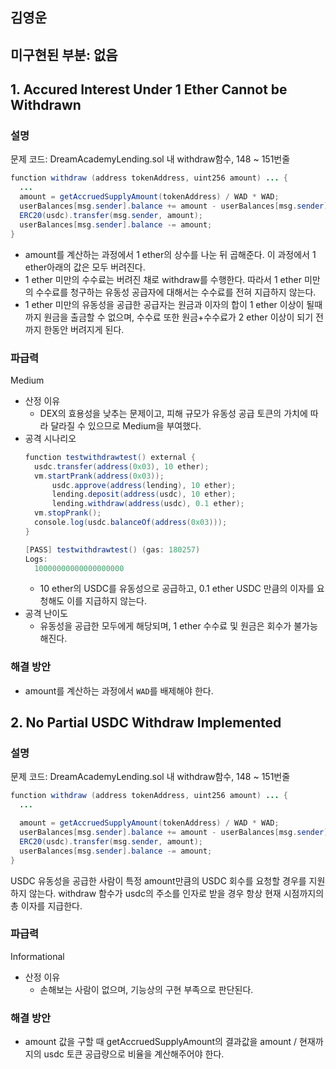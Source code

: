 ## 김영운

## 미구현된 부분: 없음

## 1. Accured Interest Under 1 Ether Cannot be Withdrawn

### 설명

문제 코드: DreamAcademyLending.sol 내 withdraw함수, 148 ~ 151번줄

```java
function withdraw (address tokenAddress, uint256 amount) ... {
  ...
  amount = getAccruedSupplyAmount(tokenAddress) / WAD * WAD;
  userBalances[msg.sender].balance += amount - userBalances[msg.sender].balance;
  ERC20(usdc).transfer(msg.sender, amount);
  userBalances[msg.sender].balance -= amount;
}
```

-   amount를 계산하는 과정에서 1 ether의 상수를 나눈 뒤 곱해준다. 이 과정에서 1 ether아래의 값은 모두 버려진다.
-   1 ether 미만의 수수료는 버려진 채로 withdraw를 수행한다. 따라서 1 ether 미만의 수수료를 청구하는 유동성 공급자에 대해서는 수수료를 전혀 지급하지 않는다.
-   1 ether 미만의 유동성을 공급한 공급자는 원금과 이자의 합이 1 ether 이상이 될때까지 원금을 출금할 수 없으며, 수수료 또한 원금+수수료가 2 ether 이상이 되기 전까지 한동안 버려지게 된다.

### 파급력

Medium

-   산정 이유
    -   DEX의 효용성을 낮추는 문제이고, 피해 규모가 유동성 공급 토큰의 가치에 따라 달라질 수 있으므로 Medium을 부여했다.
-   공격 시나리오
    ```java
    function testwithdrawtest() external {
      usdc.transfer(address(0x03), 10 ether);
      vm.startPrank(address(0x03));
          usdc.approve(address(lending), 10 ether);
          lending.deposit(address(usdc), 10 ether);
          lending.withdraw(address(usdc), 0.1 ether);
      vm.stopPrank();
      console.log(usdc.balanceOf(address(0x03)));
    }
    ```
    ```java
    [PASS] testwithdrawtest() (gas: 180257)
    Logs:
      10000000000000000000
    ```
    -   10 ether의 USDC를 유동성으로 공급하고, 0.1 ether USDC 만큼의 이자를 요청해도 이를 지급하지 않는다.
-   공격 난이도
    -   유동성을 공급한 모두에게 해당되며, 1 ether 수수료 및 원금은 회수가 불가능해진다.

### 해결 방안

-   amount를 계산하는 과정에서 `WAD`를 배제해야 한다.

## 2. No Partial USDC Withdraw Implemented

### 설명

문제 코드: DreamAcademyLending.sol 내 withdraw함수, 148 ~ 151번줄

```java
function withdraw (address tokenAddress, uint256 amount) ... {
  ...

  amount = getAccruedSupplyAmount(tokenAddress) / WAD * WAD;
  userBalances[msg.sender].balance += amount - userBalances[msg.sender].balance;
  ERC20(usdc).transfer(msg.sender, amount);
  userBalances[msg.sender].balance -= amount;
}
```

USDC 유동성을 공급한 사람이 특정 amount만큼의 USDC 회수를 요청할 경우를 지원하지 않는다. withdraw 함수가 usdc의 주소를 인자로 받을 경우 항상 현재 시점까지의 총 이자를 지급한다.

### 파급력

Informational

-   산정 이유
    -   손해보는 사람이 없으며, 기능상의 구현 부족으로 판단된다.
 
### 해결 방안

-   amount 값을 구할 때 getAccruedSupplyAmount의 결과값을 amount / 현재까지의 usdc 토큰 공급량으로 비율을 계산해주어야 한다.
